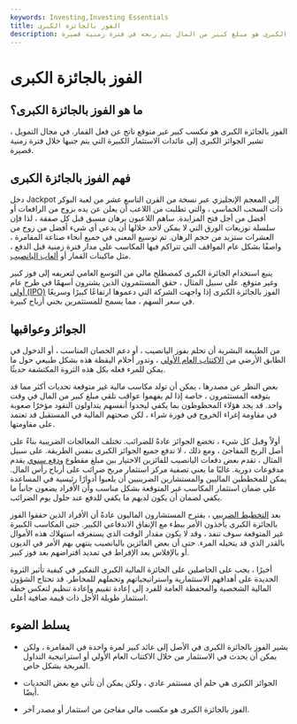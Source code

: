 ```yaml
---
keywords: Investing,Investing Essentials
title: الفوز بالجائزة الكبرى
description: الفوز بالجائزة الكبرى هو مبلغ كبير من المال يتم ربحه في فترة زمنية قصيرة.
---
```


# الفوز بالجائزة الكبرى
## ما هو الفوز بالجائزة الكبرى؟

الفوز بالجائزة الكبرى هو مكسب كبير غير متوقع ناتج عن فعل القمار. في مجال التمويل ، تشير الجوائز الكبرى إلى عائدات الاستثمار الكبيرة التي يتم جنيها خلال فترة زمنية قصيرة.

## فهم الفوز بالجائزة الكبرى

دخل Jackpot إلى المعجم الإنجليزي عبر نسخة من القرن التاسع عشر من لعبة البوكر ذات السحب الخماسي ، والتي تطلبت من اللاعب أن يعلن عن يده بزوج من الرافعات أو أفضل من أجل فتح المزايدة. ساهم اللاعبون برهان مسبق قبل كل صفقة ، لذا فإن سلسلة توزيعات الورق التي لا يمكن لأحد خلالها أن يدعي أي شيء أفضل من زوج من العشرات ستزيد من حجم الرهان. تم توسيع المعنى في جميع أنحاء صناعة المقامرة ، واصفًا بشكل عام المواقف التي تتراكم فيها المكاسب على مدار فترة زمنية قبل الدفع ، مثل ماكينات القمار أو [ألعاب اليانصيب](/lottery).

ينبع استخدام الجائزة الكبرى كمصطلح مالي من التوسع العامي لتعريفه إلى فوز كبير وغير متوقع. على سبيل المثال ، حقق المستثمرون الذين يشترون أسهمًا في طرح عام [أولي (IPO)](/ipo) الفوز بالجائزة الكبرى إذا واجهت الشركة التي دعموها ارتفاعًا كبيرًا وسريعًا في سعر السهم ، مما يسمح للمستثمرين بجني أرباح كبيرة.

## الجوائز وعواقبها

من الطبيعة البشرية أن تحلم بفوز اليانصيب ، أو دعم الحصان المناسب ، أو الدخول في الطابق الأرضي من [الاكتتاب العام الأولي](/hotipo) ، وتدور أحلام اليقظة هذه بشكل طبيعي حول ما يمكن للمرء فعله بكل هذه الثروة المكتشفة حديثًا.

بغض النظر عن مصدرها ، يمكن أن تولد مكاسب مالية غير متوقعة تحديات أكثر مما قد يتوقعه المستثمرون ، خاصة إذا لم يفهموا عواقب تلقي مبلغ كبير من المال في وقت واحد. قد يجد هؤلاء المحظوظون بما يكفي ليجدوا أنفسهم يتداولون النقود مؤخرًا صعوبة في مقاومة إغراء الخروج في فورة شراء ، لكن صحتهم المالية في المستقبل قد تعتمد على مقاومتها.

أولاً وقبل كل شيء ، تخضع الجوائز عادةً للضرائب. تختلف المعالجات الضريبية بناءً على أصل الربح المفاجئ ، ومع ذلك ، لا تدفع جميع الجوائز الكبرى بنفس الطريقة. على سبيل المثال ، تقدم بعض دفعات اليانصيب للفائزين الاختيار بين مبلغ مقطوع [ودفع سنوي](/annuitization) يقدم مدفوعات دورية. غالبًا ما يعني تصفية مركز استثمار مربح ضرائب على أرباح رأس المال. يمكن للمخططين الماليين والمستشارين الضريبيين أن يلعبوا أدوارًا رئيسية في المساعدة على ضمان استثمار المكاسب غير المتوقعة بشكل مناسب وأن الأفراد يضعون جانباً ما يكفي لضمان أن يكون لديهم ما يكفي للدفع عند حلول يوم الضرائب.

بعد [التخطيط الضريبي](/tax-planning) ، يقترح المستشارون الماليون عادةً أن الأفراد الذين حققوا الفوز بالجائزة الكبرى يأخذون الأمر ببطء مع الإنفاق الاندفاعي الكبير. حتى المكاسب الكبيرة غير المتوقعة سوف تنفد ، وقد لا يكون مقدار الوقت الذي يستغرقه استهلاك هذه الأموال بالقدر الذي قد يتخيله المرء. حتى أن بعض الفائزين باليانصيب ينتهي بهم الأمر في الديون أو بالإفلاس بعد الإفراط في تمديد اقتراضهم بعد فوز كبير.

أخيرًا ، يجب على الحاصلين على الجائزة المالية الكبرى التفكير في كيفية تأثير الثروة الجديدة على أهدافهم الاستثمارية واستراتيجياتهم وتحملهم للمخاطر. قد تحتاج الشؤون المالية الشخصية والمحفظة العامة للفرد إلى إعادة تقييم وإعادة تنظيم لتعكس خطة استثمار طويلة الأجل ذات قيمة صافية أعلى.

## يسلط الضوء

- يشير الفوز بالجائزة الكبرى في الأصل إلى عائد كبير لمرة واحدة في المقامرة ، ولكن يمكن أن يحدث في الاستثمار من خلال الاكتتاب العام الأولي أو استراتيجية التداول المربحة بشكل خاص.

- الجوائز الكبرى هي حلم أي مستثمر عادي ، ولكن يمكن أن تأتي مع بعض التحديات أيضًا.

- الفوز بالجائزة الكبرى هو مكسب مالي مفاجئ من استثمار أو مصدر آخر.

